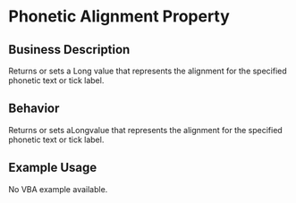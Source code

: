 # Phonetic Alignment Property

## Business Description
Returns or sets a Long value that represents the alignment for the specified phonetic text or tick label.

## Behavior
Returns or sets aLongvalue that represents the alignment for the specified phonetic text or tick label.

## Example Usage
No VBA example available.